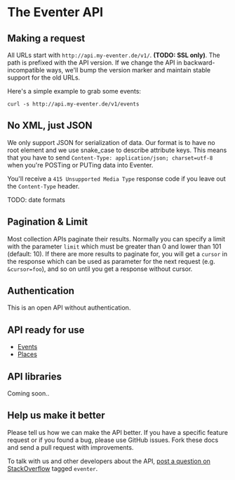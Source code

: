 The Eventer API
===============


Making a request
----------------

All URLs start with `http://api.my-eventer.de/v1/`. **(TODO: SSL only)**. The path is prefixed with the API version. If we change the API in backward-incompatible ways, we'll bump the version marker and maintain stable support for the old URLs.

Here's a simple example to grab some events:

```shell
curl -s http://api.my-eventer.de/v1/events
```


No XML, just JSON
-----------------

We only support JSON for serialization of data. Our format is to have no root element and we use snake\_case to describe attribute keys. This means that you have to send `Content-Type: application/json; charset=utf-8` when you're POSTing or PUTing data into Eventer.

You'll receive a `415 Unsupported Media Type` response code if you leave out the `Content-Type` header.

TODO: date formats


Pagination & Limit
------------------

Most collection APIs paginate their results. Normally you can specify a limit with the parameter `limit` which must be greater than 0 and lower than 101 (default: 10). If there are more results to paginate for, you will get a `cursor` in the response which can be used as parameter for the next request (e.g. `&cursor=foo`), and so on until you get a response without cursor.


Authentication
--------------

This is an open API without authentication.


API ready for use
-----------------

* [Events](https://github.com/haed/eventer-rest-api/blob/master/endpoints/events.md)
* [Places](https://github.com/haed/eventer-rest-api/blob/master/endpoints/places.md)


API libraries
-------------

Coming soon..


Help us make it better
----------------------

Please tell us how we can make the API better. If you have a specific feature request or if you found a bug, please use GitHub issues. Fork these docs and send a pull request with improvements.

To talk with us and other developers about the API, [post a question on StackOverflow](http://stackoverflow.com/questions/ask) tagged `eventer`.
